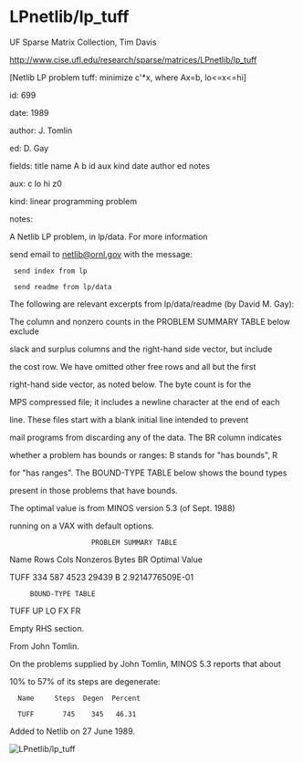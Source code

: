 # LPnetlib/lp_tuff

 UF Sparse Matrix Collection, Tim Davis

 http://www.cise.ufl.edu/research/sparse/matrices/LPnetlib/lp_tuff

 [Netlib LP problem tuff: minimize c'*x, where Ax=b, lo<=x<=hi]

 id: 699

 date: 1989

 author: J. Tomlin

 ed: D. Gay

 fields: title name A b id aux kind date author ed notes

 aux: c lo hi z0

 kind: linear programming problem

 notes:

 A Netlib LP problem, in lp/data.  For more information                    

 send email to netlib@ornl.gov with the message:                           

                                                                           

 	 send index from lp                                                      

 	 send readme from lp/data                                                

                                                                           

 The following are relevant excerpts from lp/data/readme (by David M. Gay):

                                                                           

 The column and nonzero counts in the PROBLEM SUMMARY TABLE below exclude  

 slack and surplus columns and the right-hand side vector, but include     

 the cost row.  We have omitted other free rows and all but the first      

 right-hand side vector, as noted below.  The byte count is for the        

 MPS compressed file; it includes a newline character at the end of each   

 line.  These files start with a blank initial line intended to prevent    

 mail programs from discarding any of the data.  The BR column indicates   

 whether a problem has bounds or ranges:  B stands for "has bounds", R     

 for "has ranges".  The BOUND-TYPE TABLE below shows the bound types       

 present in those problems that have bounds.                               

                                                                           

 The optimal value is from MINOS version 5.3 (of Sept. 1988)               

 running on a VAX with default options.                                    

                                                                           

                        PROBLEM SUMMARY TABLE                              

                                                                           

 Name       Rows   Cols   Nonzeros    Bytes  BR      Optimal Value         

 TUFF        334    587     4523      29439  B     2.9214776509E-01        

                                                                           

         BOUND-TYPE TABLE                                                  

 TUFF       UP LO FX FR                                                    

                                                                           

 Empty RHS section.                                                        

                                                                           

 From John Tomlin.                                                         

 On the problems supplied by John Tomlin, MINOS 5.3 reports that about     

 10% to 57% of its steps are degenerate:                                   

      Name     Steps  Degen  Percent                                       

      TUFF       745    345   46.31                                        

                                                                           

 Added to Netlib on  27 June 1989.                                         

![LPnetlib/lp_tuff](http://www2.research.att.com/~yifanhu/GALLERY/GRAPHS/GIF_SMALL/LPnetlib@lp_tuff.gif)